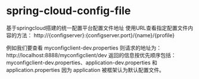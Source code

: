 # spring-cloud-config-file
基于springcloud搭建的统一配置平台配置文件地址
使用URL查看指定配置文件内容的方法： http://{configserver}:{configserver.port}/{name}/{profile}

例如我们要查看 myconfigclient-dev.properties 则请求的地址为：http://localhost:8888/myconfigclient/dev 返回的信息按优先顺序包括：myconfigclient-dev.properties、application-dev.properties 和 application.properties 因为 application 被框架认为默认配置文件。
